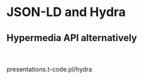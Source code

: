 # JSON-LD and Hydra
## Hypermedia API alternatively

<br/>
<br/>
<a href="https://github.com/tpluscode/presentations/tree/master/hydra"><i class="fa fa-github"></i></a>
presentations.t-code.pl/hydra
